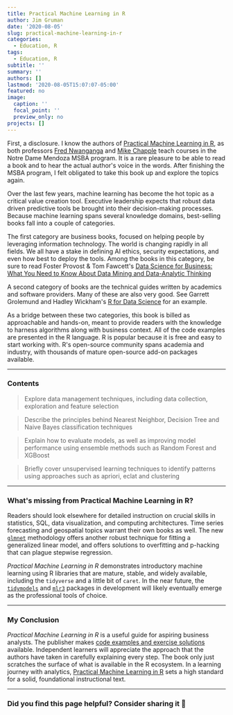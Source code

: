 ```yaml
---
title: Practical Machine Learning in R
author: Jim Gruman
date: '2020-08-05'
slug: practical-machine-learning-in-r
categories:
  - Education, R
tags:
  - Education, R
subtitle: ''
summary: ''
authors: []
lastmod: '2020-08-05T15:07:07-05:00'
featured: no
image:
  caption: ''
  focal_point: ''
  preview_only: no
projects: []
---
```


First, a disclosure. I know the authors of [Practical Machine Learning in R](https://www.wiley.com/en-us/Practical+Machine+Learning+in+R-p-9781119591535), as both professors [Fred Nwanganga](https://twitter.com/gangafred) and [Mike Chapple](https://twitter.com/mchapple) teach courses in the Notre Dame Mendoza MSBA program. It is a rare pleasure to be able to read a book and to hear the actual author's voice in the words. After finishing the MSBA program, I felt obligated to take this book up and explore the topics again. 

Over the last few years, machine learning has become the hot topic as a critical value creation tool. Executive leadership expects that robust data driven predictive tools be brought into their decision-making processes. Because machine learning spans several knowledge domains, best-selling books fall into a couple of categories. 

The first category are business books, focused on helping people by leveraging information technology. The world is changing rapidly in all fields. We all have a stake in defining AI ethics, security expectations, and even how best to deploy the tools. Among the books in this category, be sure to read Foster Provost & Tom Fawcett's [Data Science for Business: What You Need to Know About Data Mining and Data-Analytic Thinking](http://data-science-for-biz.com/) 

A second category of books are the technical guides written by academics and software providers. Many of these are also very good. See Garrett Grolemund and Hadley Wickham's [R for Data Science](https://r4ds.had.co.nz/) for an example.

As a bridge between these two categories, this book is billed as approachable and  hands-on, meant to provide readers with the knowledge to harness algorithms along with business context. All of the code examples are presented in the R language. R is popular because it is free and easy to start working with. R's open-source community spans academia and industry, with thousands of mature open-source add-on packages available.

----

### Contents

> Explore data management techniques, including data collection, exploration and feature selection

> Describe the principles behind Nearest Neighbor, Decision Tree and Naive Bayes classification techniques

> Explain how to evaluate models, as well as improving model performance using ensemble methods such as Random Forest and XGBoost

> Briefly cover unsupervised learning techniques to identify patterns using approaches such as apriori, eclat and clustering

----

### What's missing from **Practical Machine Learning in R**?

Readers should look elsewhere for detailed instruction on crucial skills in statistics, SQL, data visualization, and computing architectures. Time series forecasting and geospatial topics warrant their own books as well. The new [`glmnet`](https://glmnet.stanford.edu/articles/glmnet.html) methodology offers another robust technique for fitting a generalized linear model, and offers solutions to overfitting and p-hacking that can plague stepwise regression.

*Practical Machine Learning in R* demonstrates introductory machine learning using R libraries that are mature, stable, and widely available, including the `tidyverse` and a little bit of `caret`. In the near future, the [`tidymodels`](https://www.tidymodels.org/) and [`mlr3`](https://mlr3book.mlr-org.com/) packages in development will likely eventually emerge as the professional tools of choice.

----

### My Conclusion

*Practical Machine Learning in R* is a useful guide for aspiring business analysts. The publisher makes [code examples and exercise solutions](https://www.wiley.com/en-us/Practical+Machine+Learning+in+R-p-9781119591535) available. Independent learners will appreciate the approach that the authors have taken in carefully explaining every step. The book only just scratches the surface of what is available in the R ecosystem. In a learning journey with analytics, [Practical Machine Learning in R](https://www.wiley.com/en-us/Practical+Machine+Learning+in+R-p-9781119591535) sets a high standard for a solid, foundational instructional text.

----

### Did you find this page helpful? Consider sharing it 🙌

